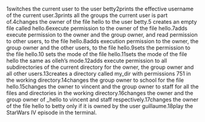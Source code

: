 1switches the current user to the user betty2prints the effective username of the current user.3prints all the groups the current user is part of.4changes the owner of the file hello to the user betty.5 creates an empty file called hello.6execute permission to the owner of the file hello.7adds execute permission to the owner and the group owner, and read permission to other users, to the file hello.8adds execution permission to the owner, the group owner and the other users, to the file hello.9sets the permission to the file hello.10 sets the mode of the file hello.11sets the mode of the file hello the same as olleh’s mode.12adds execute permission to all subdirectories of the current directory for the owner, the group owner and all other users.13creates a directory called my_dir with permissions 751 in the working directory.14changes the group owner to school for the file hello.15changes the owner to vincent and the group owner to staff for all the files and directories in the working directory.16changes the owner and the group owner of _hello to vincent and staff respectively.17changes the owner of the file hello to betty only if it is owned by the user guillaume.18play the StarWars IV episode in the terminal.
